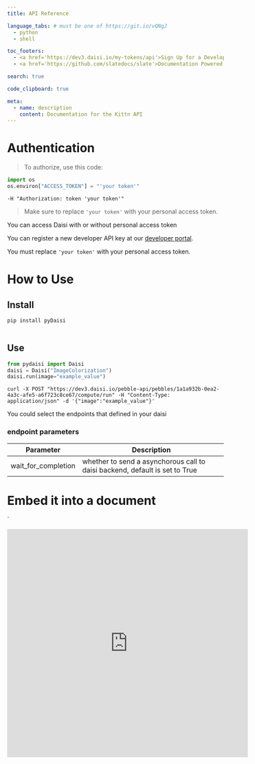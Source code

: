 ```yaml
---
title: API Reference

language_tabs: # must be one of https://git.io/vQNgJ
  - python
  - shell

toc_footers:
  - <a href='https://dev3.daisi.io/my-tokens/api'>Sign Up for a Developer Key</a>
  - <a href='https://github.com/slatedocs/slate'>Documentation Powered by Slate</a>

search: true

code_clipboard: true

meta:
  - name: description
    content: Documentation for the Kittn API
---
```


# Authentication
> To authorize, use this code:

```python
import os
os.environ["ACCESS_TOKEN"] = "'your token'"
```

```shell
-H "Authorization: token 'your token'"
```

> Make sure to replace `'your token'` with your personal access token.

You can access Daisi with or without personal access token 

You can register a new developer API key at our [developer portal](https://dev3.daisi.io/my-tokens/api).


<aside class="notice">
You must replace <code>'your token'</code> with your personal access token.
</aside>

# How to Use

## Install

```python
pip install pyDaisi
```

```shell

```

## Use
```python
from pydaisi import Daisi
daisi = Daisi("ImageColorization")
daisi.run(image="example_value")
```

```shell
curl -X POST "https://dev3.daisi.io/pebble-api/pebbles/1a1a932b-0ea2-4a3c-afe5-a6f723c8ce67/compute/run" -H "Content-Type: application/json" -d '{"image":"example_value"}' 
```

You could select the endpoints that defined in your daisi

### endpoint parameters

Parameter | Description
--------- | -----------
wait_for_completion | whether to send a asynchorous call to daisi backend, default is set to True

# Embed it into a document
`
<iframe title="ImageColorization Daisi" src="https://dev3.daisi.io/daisies/1a1a932b-0ea2-4a3c-afe5-a6f723c8ce67/embed" width="560" height="530" frameborder="0" />
`
